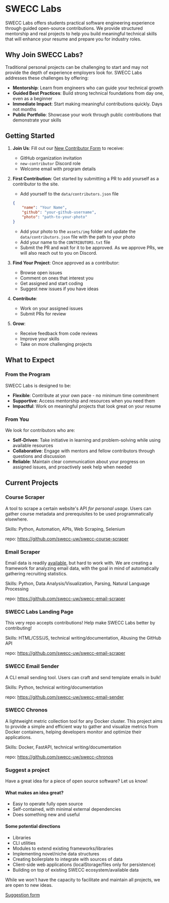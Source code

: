 # SWECC Labs

SWECC Labs offers students practical software engineering experience through guided open-source contributions. We provide structured mentorship and real projects to help you build meaningful technical skills that will enhance your resume and prepare you for industry roles.

## Why Join SWECC Labs?

Traditional personal projects can be challenging to start and may not provide the depth of experience employers look for. SWECC Labs addresses these challenges by offering:

- **Mentorship**: Learn from engineers who can guide your technical growth
- **Guided Best Practices**: Build strong technical foundations from day one, even as a beginner
- **Immediate Impact**: Start making meaningful contributions quickly. Days not months
- **Public Portfolio**: Showcase your work through public contributions that demonstrate your skills

## Getting Started

1. **Join Us**: Fill out our [New Contributor Form](https://forms.gle/T52aUc2faP71jNCWA) to receive:
   - GitHub organization invitation
   - `new-contributor` Discord role
   - Welcome email with program details

2. **First Contribution**: Get started by submitting a PR to add yourself as a contributor to the site.
   - Add yourself to the `data/contributors.json` file
   ```json
   {
       "name": "Your Name",
       "github": "your-github-username",
       "photo": "path-to-your-photo"
   }
   ```
   - Add your photo to the `assets/img` folder and update the `data/contributors.json` file with the path to your photo
   - Add your name to the `CONTRIBUTORS.txt` file
   - Submit the PR and wait for it to be approved. As we approve PRs, we will also reach out to you on Discord.

3. **Find Your Project**: Once approved as a contributor:
   - Browse open issues
   - Comment on ones that interest you
   - Get assigned and start coding
   - Suggest new issues if you have ideas

4. **Contribute**:
   - Work on your assigned issues
   - Submit PRs for review

5. **Grow**:
   - Receive feedback from code reviews
   - Improve your skills
   - Take on more challenging projects

## What to Expect

### From the Program

SWECC Labs is designed to be:
- **Flexible**: Contribute at your own pace - no minimum time commitment
- **Supportive**: Access mentorship and resources when you need them
- **Impactful**: Work on meaningful projects that look great on your resume

### From You

We look for contributors who are:
- **Self-Driven**: Take initiative in learning and problem-solving while using available resources
- **Collaborative**: Engage with mentors and fellow contributors through questions and discussion
- **Reliable**: Maintain clear communication about your progress on assigned issues, and proactively seek help when needed

## Current Projects

### Course Scraper

A tool to scrape a certain website's API *for personal usage*. Users can gather course metadata and prerequisites to be used programmatically elsewhere.

Skills: Python, Automation, APIs, Web Scraping, Selenium

repo: https://github.com/swecc-uw/swecc-course-scraper

### Email Scraper

Email data is readily [available](https://takeout.google.com/), but hard to work with. We are creating a framework for analyzing email data, with the goal in mind of automatically gathering recruiting statistics.

Skills: Python, Data Analysis/Visualization, Parsing, Natural Language Processing

repo: https://github.com/swecc-uw/swecc-email-scraper

### SWECC Labs Landing Page

This very repo accepts contributions! Help make SWECC Labs better by contributing!

Skills: HTML/CSS/JS, technical writing/documentation, Abusing the GitHub API

repo: https://github.com/swecc-uw/swecc-email-scraper

### SWECC Email Sender

A CLI email sending tool. Users can craft and send template emails in bulk!

Skills: Python, technical writing/documentation

repo: https://github.com/swecc-uw/swecc-email-sender

### SWECC Chronos

A lightweight metric collection tool for any Docker cluster. This project aims to provide a simple and efficient way to gather and visualize metrics from Docker containers, helping developers monitor and optimize their applications.

Skills: Docker, FastAPI, technical writing/documentation

repo: https://github.com/swecc-uw/swecc-chronos

### Suggest a project

Have a great idea for a piece of open source software? Let us know!

#### What makes an idea great?
- Easy to operate fully open source
- Self-contained, with minimal external dependencies
- Does something new and useful

#### Some potential directions
- Libraries
- CLI utilities
- Modules to extend existing frameworks/libraries
- Implementing novel/niche data structures
- Creating boilerplate to integrate with sources of data
- Client-side web applications (localStorage/files only for persistence)
- Building on top of existing SWECC ecosystem/available data

While we won't have the capacity to facilitate and maintain all projects, we are open to new ideas.

[Suggestion form](https://forms.gle/CFam6g9LNdiY7NuN9)